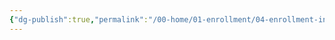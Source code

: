 ```yaml
---
{"dg-publish":true,"permalink":"/00-home/01-enrollment/04-enrollment-info-and-required-docs/","title":"Enrollment Info & Required Docs"}
---
```


